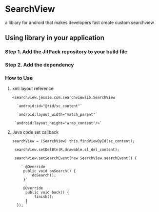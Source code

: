# SearchView 
a libiary for android that makes developers fast create custom searchview 

## Using library in your application
### Step 1. Add the JitPack repository to your build file
### Step 2. Add the dependency
### How to Use
1. xml layout reference


    `<searchview.jessie.com.searchviewlib.SearchView`
    
         `android:id="@+id/sc_content"`
         
         `android:layout_width="match_parent"`
         
        `android:layout_height="wrap_content"/>`
         
2. Java code set callback

     `searchView = (SearchView) this.findViewById(sc_content);`

        searchView.setDelBtn(R.drawable.sl_del_content);
        
        searchView.setSearchEvent(new SearchView.searchEvent() {

           ` @Override
            public void onSearch() {
                doSearch();
            }`
      
            @Override
             public void back() {
                 finish();
             }
         }); `

